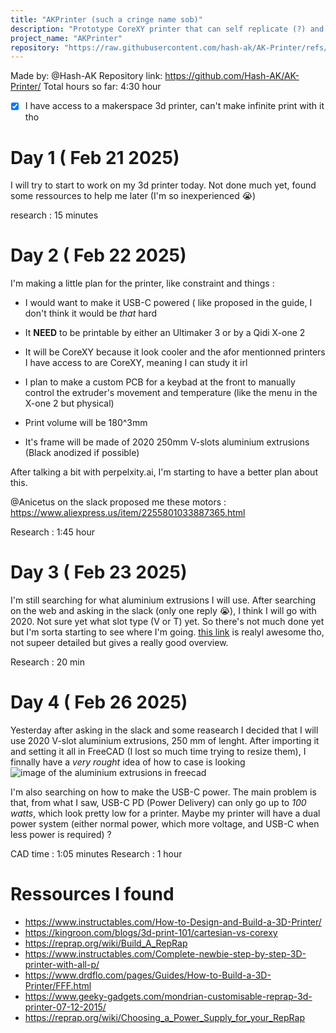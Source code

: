 ```yaml
---
title: "AKPrinter (such a cringe name sob)"
description: "Prototype CoreXY printer that can self replicate (?) and will be USB-C powered (??)"
project_name: "AKPrinter"
repository: "https://raw.githubusercontent.com/hash-ak/AK-Printer/refs/heads/main/JOURNAL.md"
---
```

Made by: @Hash-AK
Repository link: https://github.com/Hash-AK/AK-Printer/
Total hours so far: 4:30 hour

- [x] I have access to a makerspace 3d printer, can't make infinite print with it tho

# Day 1 ( Feb 21 2025)
I will try to start to work on my 3d printer today.
Not done much yet, found some ressources to help me later (I'm so inexperienced 😭)

research : 15 minutes

# Day 2 ( Feb 22 2025)

I'm making a little plan for the printer, like constraint and things :

- I would want to make it USB-C powered ( like proposed in the guide, I don't think it would be _that_ hard

- It **NEED** to be printable by either an Ultimaker 3 or by a Qidi X-one 2

- It will be CoreXY because it look cooler and the afor mentionned printers I have access to are CoreXY, meaning I can study it irl

- I plan to make a custom PCB for a keybad at the front to manually control the extruder's movement and temperature (like the menu in the X-one 2 but physical)

- Print volume will be 180^3mm

- It's frame will be made of 2020 250mm V-slots aluminium extrusions (Black anodized if possible)

After talking a bit with perpelxity.ai, I'm starting to have a better plan about this. 

@Anicetus on the slack proposed me these motors : https://www.aliexpress.us/item/2255801033887365.html

Research : 1:45 hour


# Day 3 ( Feb 23 2025)

I'm still searching for what aluminium extrusions I will use. After searching on the web and asking in the slack (only one reply 😭), I think I will go with 2020. Not sure yet what slot type (V or T) yet.
So there's not much done yet but I'm sorta starting to see where I'm going. [this link](https://www.drdflo.com/pages/Guides/How-to-Build-a-3D-Printer/FFF.html) is realyl awesome tho, not supeer detailed but gives a really good overview.

Research : 20 min


# Day 4 ( Feb 26 2025)

Yesterday after asking in the slack and some reasearch I decided that I will use 2020 V-slot aluminium extrusions, 250 mm of lenght. After importing it and setting it all in FreeCAD (I lost so much time trying to resize them), I finnally have a _very rought_ idea of how to case is looking ![image of the aluminium extrusions in freecad](https://hc-cdn.hel1.your-objectstorage.com/s/v3/8481a678c763f07e890dcd723f270deac1fcd036_2025-02-26-110309_hyprshot.png)

I'm also searching on how to make the USB-C power. The main problem is that, from what I saw, USB-C PD (Power Delivery) can only go up to _100 watts_, which look pretty low for a printer. Maybe my printer will have a dual power system (either normal power, which more voltage, and USB-C when less power is required) ?

CAD time : 1:05 minutes
Research : 1 hour

# Ressources I found
- https://www.instructables.com/How-to-Design-and-Build-a-3D-Printer/
- https://kingroon.com/blogs/3d-print-101/cartesian-vs-corexy
- https://reprap.org/wiki/Build_A_RepRap
- https://www.instructables.com/Complete-newbie-step-by-step-3D-printer-with-all-p/
- https://www.drdflo.com/pages/Guides/How-to-Build-a-3D-Printer/FFF.html
- https://www.geeky-gadgets.com/mondrian-customisable-reprap-3d-printer-07-12-2015/
- https://reprap.org/wiki/Choosing_a_Power_Supply_for_your_RepRap
